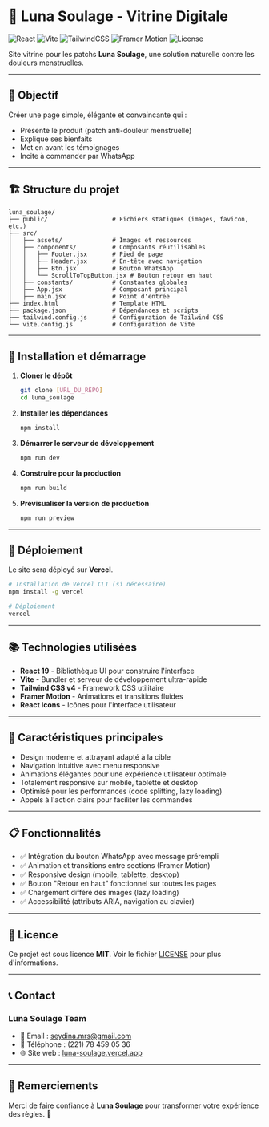 # 🌸 Luna Soulage - Vitrine Digitale

![React](https://img.shields.io/badge/React-v19-blue?style=flat-square&logo=react)
![Vite](https://img.shields.io/badge/Vite-ultra--rapide-yellow?style=flat-square&logo=vite)
![TailwindCSS](https://img.shields.io/badge/TailwindCSS-v4-blue?style=flat-square&logo=tailwindcss)
![Framer Motion](https://img.shields.io/badge/Framer%20Motion-animations%20fluides-red?style=flat-square&logo=framer)
![License](https://img.shields.io/badge/License-MIT-green?style=flat-square)

Site vitrine pour les patchs **Luna Soulage**, une solution naturelle contre les douleurs menstruelles.

---

## 🎯 Objectif

Créer une page simple, élégante et convaincante qui :

- Présente le produit (patch anti-douleur menstruelle)
- Explique ses bienfaits
- Met en avant les témoignages
- Incite à commander par WhatsApp

---

## 🏗️ Structure du projet

```
luna_soulage/
├── public/                  # Fichiers statiques (images, favicon, etc.)
├── src/
│   ├── assets/              # Images et ressources
│   ├── components/          # Composants réutilisables
│   │   ├── Footer.jsx       # Pied de page
│   │   ├── Header.jsx       # En-tête avec navigation
│   │   ├── Btn.jsx          # Bouton WhatsApp
│   │   └── ScrollToTopButton.jsx # Bouton retour en haut
│   ├── constants/           # Constantes globales
│   ├── App.jsx              # Composant principal
│   ├── main.jsx             # Point d'entrée
├── index.html               # Template HTML
├── package.json             # Dépendances et scripts
├── tailwind.config.js       # Configuration de Tailwind CSS
└── vite.config.js           # Configuration de Vite
```

---

## 🚀 Installation et démarrage

1. **Cloner le dépôt**

   ```bash
   git clone [URL_DU_REPO]
   cd luna_soulage
   ```

2. **Installer les dépendances**

   ```bash
   npm install
   ```

3. **Démarrer le serveur de développement**

   ```bash
   npm run dev
   ```

4. **Construire pour la production**

   ```bash
   npm run build
   ```

5. **Prévisualiser la version de production**

   ```bash
   npm run preview
   ```

---

## 📱 Déploiement

Le site sera déployé sur **Vercel**.

```bash
# Installation de Vercel CLI (si nécessaire)
npm install -g vercel

# Déploiement
vercel
```

---

## 📚 Technologies utilisées

- **React 19** - Bibliothèque UI pour construire l'interface
- **Vite** - Bundler et serveur de développement ultra-rapide
- **Tailwind CSS v4** - Framework CSS utilitaire
- **Framer Motion** - Animations et transitions fluides
- **React Icons** - Icônes pour l'interface utilisateur

---

## 🧩 Caractéristiques principales

- Design moderne et attrayant adapté à la cible
- Navigation intuitive avec menu responsive
- Animations élégantes pour une expérience utilisateur optimale
- Totalement responsive sur mobile, tablette et desktop
- Optimisé pour les performances (code splitting, lazy loading)
- Appels à l'action clairs pour faciliter les commandes

---

## 📋 Fonctionnalités

- ✅ Intégration du bouton WhatsApp avec message prérempli
- ✅ Animation et transitions entre sections (Framer Motion)
- ✅ Responsive design (mobile, tablette, desktop)
- ✅ Bouton "Retour en haut" fonctionnel sur toutes les pages
- ✅ Chargement différé des images (lazy loading)
- ✅ Accessibilité (attributs ARIA, navigation au clavier)

---

## 📝 Licence

Ce projet est sous licence **MIT**. Voir le fichier [LICENSE](LICENSE) pour plus d'informations.

---

## 📞 Contact

### Luna Soulage Team

- 📧 Email : <seydina.mrs@gmail.com>
- 📱 Téléphone : (221) 78 459 05 36
- 🌐 Site web : [luna-soulage.vercel.app](https://luna-soulage.vercel.app)

---

## 💌 Remerciements

Merci de faire confiance à **Luna Soulage** pour transformer votre expérience des règles. 🌸

